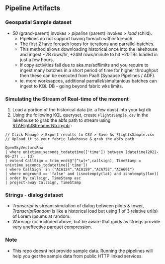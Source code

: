 ## Pipeline Artifacts

### Geospatial Sample dataset
* _50_ (grand-parent) invokes > _pipeline_ (parent) invokes > _load_ (child). 
  * Pipelines do not support having foreach within foreach. 
  * The first 2 have foreach loops for iterations and parrallel batches. 
  * This method allows downloading historical once into the lakehouse and ingest ~2B rows/hr, +24M rows/minute to hit +20TBs loaded in just a few hours. 
  * If copy activities fail due to aka.ms/adflimits and you require to ingest many batches in a short period of time for higher throughput then these can be executed from PaaS (Synapse Pipelines / ADF). 
  * ie. more worksapces, additional parrallel/simultanious batches can ingest to KQL DB - going beyond fabric wks limits. 

### Simulating the Stream of Real-time of the moment

1. Load a portion of the historical data (ie. a few days) into your kql db
2. Using the following KQL queryset, create `FlightsSample.csv` in the lakehouse to grab the abfs path to stream using [RTAFlightStreamerNb.ipynb](/artifacts/notebooks/RTAFlightStreamerNb.ipynb) :
```
// Click Manage > Export results to CSV > Save As FlightsSample.csv
// Upload it to your fabric lakehouse & grab the abfs path

OpenSkyVectorsRaw
| where unixtime_seconds_todatetime(['time']) between (datetime(2022-06-27) .. 1d) 
| extend CallSign = trim_end(@"[^\w]+",callsign), TimeStamp = unixtime_seconds_todatetime(['time'])
| where CallSign  in ("ACA124","ACA159","ACA753","ACA601")
| where onground == 'false' and (isnotempty(lat) and isnotempty(lon))
| order by callsign, TimeStamp asc 
| project-away CallSign, TimeStamp
```

### Strings - dialog dataset
* _Transcript_ is stream simulation of dialog between pilots & tower, _TranscriptRandom_ is like a historical load but using 1 of 3 relative url(s) of Lorem Ipsums at random.
* Warning: not included above, but be aware that guids as strings provide very uneffective parquet compression.


### Note
* This repo doesnt not provide sample data. Running the pipelines will help you get the sample data from public HTTP linked services.
